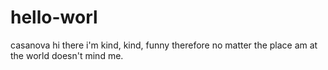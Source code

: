 # hello-worl
casanova
hi there i'm kind, kind, funny
therefore no matter the place am at the world doesn't mind me.
